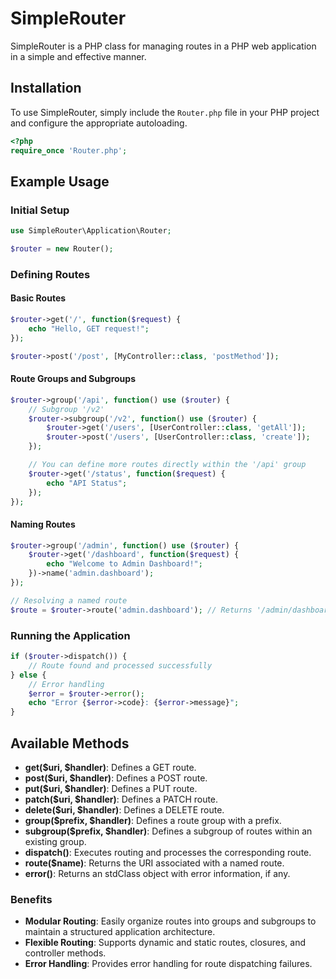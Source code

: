 # SimpleRouter

SimpleRouter is a PHP class for managing routes in a PHP web application in a simple and effective manner.

## Installation

To use SimpleRouter, simply include the `Router.php` file in your PHP project and configure the appropriate autoloading.

```php
<?php
require_once 'Router.php';
```

## Example Usage

### Initial Setup

```php
use SimpleRouter\Application\Router;

$router = new Router();
```

### Defining Routes

#### Basic Routes

```php
$router->get('/', function($request) {
    echo "Hello, GET request!";
});

$router->post('/post', [MyController::class, 'postMethod']);
```

#### Route Groups and Subgroups

```php
$router->group('/api', function() use ($router) {
    // Subgroup '/v2'
    $router->subgroup('/v2', function() use ($router) {
        $router->get('/users', [UserController::class, 'getAll']);
        $router->post('/users', [UserController::class, 'create']);
    });

    // You can define more routes directly within the '/api' group
    $router->get('/status', function($request) {
        echo "API Status";
    });
});
```

#### Naming Routes

```php
$router->group('/admin', function() use ($router) {
    $router->get('/dashboard', function($request) {
        echo "Welcome to Admin Dashboard!";
    })->name('admin.dashboard');
});

// Resolving a named route
$route = $router->route('admin.dashboard'); // Returns '/admin/dashboard'
```

### Running the Application

```php
if ($router->dispatch()) {
    // Route found and processed successfully
} else {
    // Error handling
    $error = $router->error();
    echo "Error {$error->code}: {$error->message}";
}
```

## Available Methods

- **get($uri, $handler)**: Defines a GET route.
- **post($uri, $handler)**: Defines a POST route.
- **put($uri, $handler)**: Defines a PUT route.
- **patch($uri, $handler)**: Defines a PATCH route.
- **delete($uri, $handler)**: Defines a DELETE route.
- **group($prefix, $handler)**: Defines a route group with a prefix.
- **subgroup($prefix, $handler)**: Defines a subgroup of routes within an existing group.
- **dispatch()**: Executes routing and processes the corresponding route.
- **route($name)**: Returns the URI associated with a named route.
- **error()**: Returns an stdClass object with error information, if any.

### Benefits

- **Modular Routing**: Easily organize routes into groups and subgroups to maintain a structured application architecture.
- **Flexible Routing**: Supports dynamic and static routes, closures, and controller methods.
- **Error Handling**: Provides error handling for route dispatching failures.
